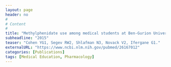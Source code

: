 ```yaml
---
layout: page
header: no
#
# Content
#
title: "Methylphenidate use among medical students at Ben-Gurion University of the Negev."
subheadline: "2015"
teaser: "Cohen YG1, Segev RW2, Shlafman N3, Novack V2, Ifergane G1."
externalURL: "https://www.ncbi.nlm.nih.gov/pubmed/26167012"
categories: [Publications]
tags: [Medical Education, Pharmacology]
---
```

